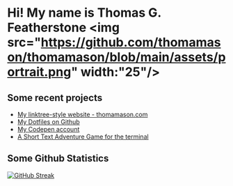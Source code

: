  # Hi! My name is **Thomas G. Featherstone**  <img src="https://github.com/thomamason/thomamason/blob/main/assets/portrait.png" width:"25"/>
 
## Some recent projects
- [My linktree-style website - thomamason.com](https://www.thomamason.com)
- [My Dotfiles on Github](https://github.com/thomamason/dedustfiles)
- [My Codepen account](https://codepen.io/thomamason)
- [A Short Text Adventure Game for the terminal](https://github.com/thomamason/text-adventure-game)

## Some Github Statistics
[![GitHub Streak](https://github-readme-streak-stats.herokuapp.com?user=thomamason&theme=dark&date_format=M%20j%5B%2C%20Y%5D)](https://git.io/streak-stats)
